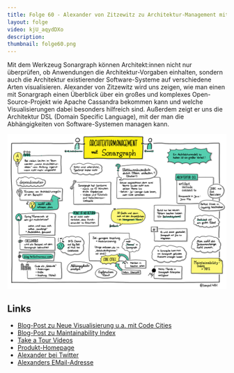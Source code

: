 ```yaml
---
title: Folge 60 - Alexander von Zitzewitz zu Architektur-Management mit Sonargraph
layout: folge
video: kjU_aqydDXo
description: 
thumbnail: folge60.png
---
```


Mit dem Werkzeug Sonargraph können Architekt:innen nicht nur
überprüfen, ob Anwendungen die Architektur-Vorgaben einhalten, sondern
auch die Architektur existierender Software-Systeme auf verschiedene
Arten visualisieren. Alexander von Zitzewitz wird uns zeigen, wie man
einen mit Sonargraph einen Überblick über ein großes und komplexes
Open-Source-Projekt wie Apache Cassandra bekommen kann und welche
Visualisierungen dabei besonders hilfreich sind. Außerdem zeigt er uns
die Architektur DSL (Domain Specific Language), mit der man die
Abhängigkeiten von Software-Systemen managen kann.

![Sketchnotes](/sketchnotes/folge60.jpg)

## Links

* [Blog-Post zu Neue Visualisierung u.a. mit Code Cities](https://blog.hello2morrow.com/2021/05/analyzing-software-with-advanced-visualizations/)
* [Blog-Post zu Maintainability Index](https://blog.hello2morrow.com/2018/12/a-promising-new-metric-to-track-maintainability/)
* [Take a Tour Videos](https://www.hello2morrow.com/videos)
* [Produkt-Homepage](http://www.hello2morrow.com/products/sonargraph/architect9)
* [Alexander bei Twitter](https://twitter.com/AZ_hello2morrow)
* [Alexanders EMail-Adresse](mailto:a.zitzewitz@hello2morrow.com)

